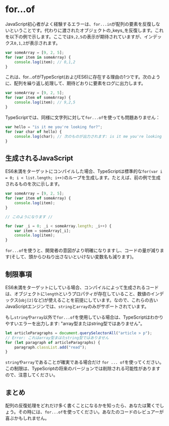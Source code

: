 # for...of

JavaScript初心者がよく経験するエラーは、`for...in`が配列の要素を反復しないということです。代わりに渡されたオブジェクトの_keys_を反復します。これを以下の例で示します。ここでは`9,2,5`の表示が期待されていますが、インデックス`0,1,2`が表示されます。

```typescript
var someArray = [9, 2, 5];
for (var item in someArray) {
    console.log(item); // 0,1,2
}
```

これは、for...ofがTypeScript\(およびES6\)に存在する理由の1つです。次のように、配列を繰り返し処理して、期待どおりに要素をログに出力します。

```typescript
var someArray = [9, 2, 5];
for (var item of someArray) {
    console.log(item); // 9,2,5
}
```

TypeScriptでは、同様に文字列に対して`for...of`を使っても問題ありません：

```typescript
var hello = "is it me you're looking for?";
for (var char of hello) {
    console.log(char); // 次のものが出力されます: is it me you're looking for?
}
```

## 生成されるJavaScript

ES6未満をターゲットにコンパイルした場合、TypeScriptは標準的な`for(var i = 0; i < list.length; i++)`のループを生成します。たとえば、前の例で生成されるものを次に示します。

```typescript
var someArray = [9, 2, 5];
for (var item of someArray) {
    console.log(item);
}

// このようになります //

for (var _i = 0; _i < someArray.length; _i++) {
    var item = someArray[_i];
    console.log(item);
}
```

`for...of`を使うと、開発者の意図がより明確になりますし、コードの量が減ります\(そして、頭からひねり出さないといけない変数名も減ります\)。

## 制限事項

ES6未満をターゲットにしている場合、コンパイルによって生成されるコードは、オブジェクトに`length`というプロパティが存在していること、数値のインデックス\(`obj[2]`など\)が使えることを前提にしています。なので、これらの古いJavaScriptエンジンでは、`string`と`array`のみがサポートされています。

もし`string`や`array`以外で`for...of`を使用している場合は、TypeScriptはわかりやすいエラーを出力します: "array型またはstring型ではありません"。

```typescript
let articleParagraphs = document.querySelectorAll("article > p");
// Error: これはarray型まはたstring型ではありません
for (let paragraph of articleParagraphs) {
    paragraph.classList.add("read");
}
```

`string`や`array`であることが確実である場合だけ `for ... of`を使ってください。この制限は、TypeScriptの将来のバージョンでは削除される可能性がありますので、注意してください。

## まとめ

配列の反復処理をどれだけ多く書くことになるかを知ったら、あなたは驚くでしょう。その時には、`for...of`を使ってください。あなたのコードのレビュアーが喜ぶかもしれません。

